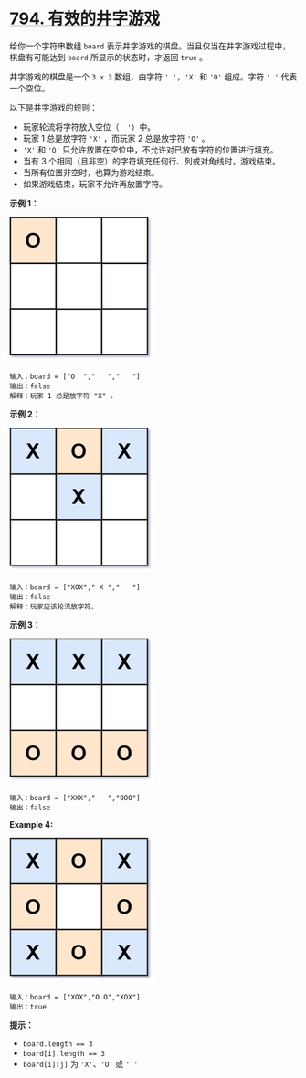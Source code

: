 # [794. 有效的井字游戏](https://leetcode-cn.com/problems/valid-tic-tac-toe-state/)

给你一个字符串数组 `board` 表示井字游戏的棋盘。当且仅当在井字游戏过程中，棋盘有可能达到 `board` 所显示的状态时，才返回 `true` 。

井字游戏的棋盘是一个 `3 x 3` 数组，由字符 `' '`，`'X'` 和 `'O'` 组成。字符 `' '` 代表一个空位。

以下是井字游戏的规则：

- 玩家轮流将字符放入空位（`' '`）中。
- 玩家 1 总是放字符 `'X'` ，而玩家 2 总是放字符 `'O'` 。
- `'X'` 和 `'O'` 只允许放置在空位中，不允许对已放有字符的位置进行填充。
- 当有 3 个相同（且非空）的字符填充任何行、列或对角线时，游戏结束。
- 当所有位置非空时，也算为游戏结束。
- 如果游戏结束，玩家不允许再放置字符。

 

**示例 1：**

![img](assets/tictactoe1-grid.jpg)

```
输入：board = ["O  ","   ","   "]
输出：false
解释：玩家 1 总是放字符 "X" 。
```

**示例 2：**

![img](assets/tictactoe2-grid.jpg)

```
输入：board = ["XOX"," X ","   "]
输出：false
解释：玩家应该轮流放字符。
```

**示例 3：**

![img](assets/tictactoe3-grid.jpg)

```
输入：board = ["XXX","   ","OOO"]
输出：false
```

**Example 4:**

![img](assets/tictactoe4-grid.jpg)

```
输入：board = ["XOX","O O","XOX"]
输出：true
```

 

**提示：**

- `board.length == 3`
- `board[i].length == 3`
- `board[i][j]` 为 `'X'`、`'O'` 或 `' '`